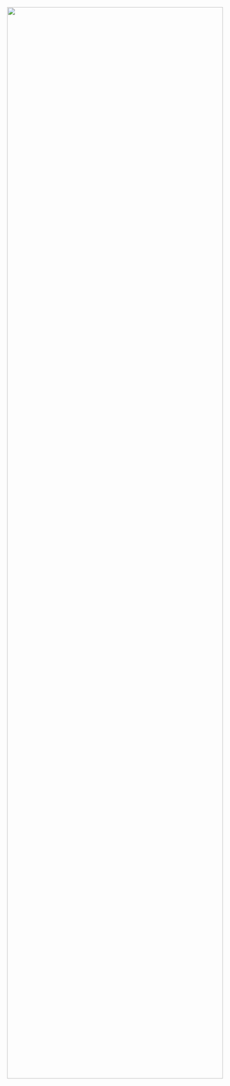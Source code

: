 <img width="100%" height="80%" src="https://user-images.githubusercontent.com/83276657/190934740-5d63ccae-95f3-4cdb-b0bd-3bb5780903d1.gif"/>
